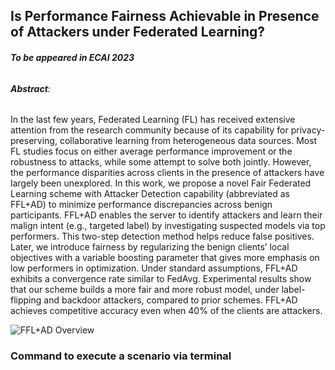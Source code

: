 ## Is Performance Fairness Achievable in Presence of Attackers under Federated Learning? 
###### **To be appeared in ECAI 2023**

###### **Abstract**:

In the last few years, Federated Learning (FL) has received extensive attention from the research community because of its capability for privacy-preserving, collaborative learning from heterogeneous data sources. Most FL studies focus on either average performance improvement or the robustness to attacks, while some attempt to solve both jointly. However, the performance disparities across clients in the presence of attackers have largely been unexplored. In this work, we propose a novel Fair Federated Learning scheme with Attacker Detection capability (abbreviated as FFL+AD) to minimize performance discrepancies across benign participants. FFL+AD enables the server to identify attackers and learn their malign intent (e.g., targeted label) by investigating suspected models via top performers. This two-step detection method helps reduce false positives. Later, we introduce fairness by regularizing the benign clients’ local objectives with a variable boosting parameter that gives more emphasis on low performers in optimization. Under standard assumptions, FFL+AD exhibits a convergence rate similar to FedAvg. Experimental results show that our scheme builds a more fair and more robust model, under label-flipping and backdoor attackers, compared to prior schemes. FFL+AD achieves competitive
accuracy even when 40% of the clients are attackers.


![FFL+AD Overview](https://github.com/agupta582/FFL-AD/assets/67119520/7f1480b7-cd96-42da-a2b2-4a450512ef3f)



### **Command to execute a scenario via terminal**



